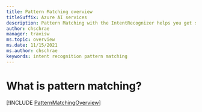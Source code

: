 ```yaml
---
title: Pattern Matching overview
titleSuffix: Azure AI services
description: Pattern Matching with the IntentRecognizer helps you get started quickly with offline intent matching.
author: chschrae
manager: travisw
ms.topic: overview
ms.date: 11/15/2021
ms.author: chschrae
keywords: intent recognition pattern matching
---
```


# What is pattern matching?

[!INCLUDE [PatternMatchingOverview](includes/pattern-matching-overview.md)]

